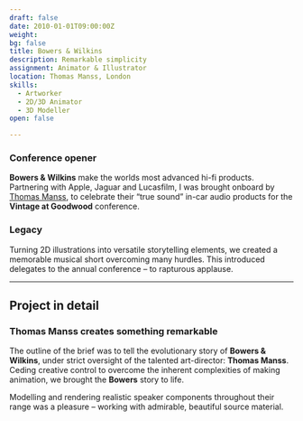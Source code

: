 ```yaml
---
draft: false
date: 2010-01-01T09:00:00Z
weight:
bg: false
title: Bowers & Wilkins
description: Remarkable simplicity
assignment: Animator & Illustrator
location: Thomas Manss, London
skills:
  - Artworker
  - 2D/3D Animator
  - 3D Modeller
open: false

---
```


### Conference opener

**Bowers & Wilkins** make the worlds most advanced hi-fi products. Partnering with Apple, Jaguar and Lucasfilm, I was brought onboard by [Thomas Manss](http://www.manss.com/en/Project/Vintage-at-Goodwood), to celebrate their “true sound” in-car audio products for the **Vintage at Goodwood**&nbsp;conference.

### Legacy

Turning 2D illustrations into versatile storytelling elements, we created a memorable musical short overcoming many hurdles. This introduced delegates to the annual conference – to rapturous&nbsp;applause.

<!--
### Preview

[Animation](https://vimeo.com/124144694) <a ondragstart="return false" style="visibility: visible;" class="btn portfolioVisibility" data-selector=".cell15" onclick="static();document.getElementById('togglebox').checked = true;">Animation still</a> <a ondragstart="return false" style="visibility: visible;" class="btn portfolioVisibility" data-selector=".cell17" onclick="static();document.getElementById('togglebox').checked = true;">Conference screen</a> <a ondragstart="return false" style="visibility: visible;" class="btn portfolioVisibility" data-selector=".cell18" onclick="static();document.getElementById('togglebox').checked = true;">Project inspiration</a>
-->

* * *

## Project in detail

### Thomas Manss creates something remarkable

The outline of the brief was to tell the evolutionary story of **Bowers & Wilkins**, under strict oversight of the talented art-director: **Thomas Manss**. Ceding creative control to overcome the inherent complexities of making animation, we brought the **Bowers** story to life.

Modelling and rendering realistic speaker components throughout their range was a pleasure – working with admirable, beautiful source&nbsp;material.

